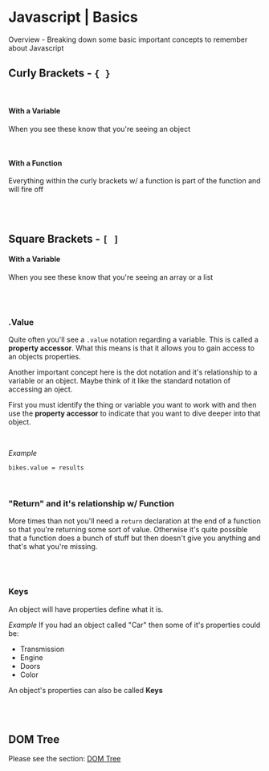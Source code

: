 # Javascript | Basics

Overview - Breaking down some basic important concepts to remember about Javascript

## Curly Brackets - `{ }`

<br>

#### With a Variable

When you see these know that you're seeing an object

<br>

#### With a Function

Everything within the curly brackets w/ a function is part of the function and will fire off

<br><br>

## Square Brackets - `[ ]`

#### With a Variable

When you see these know that you're seeing an array or a list

<br><br>

### .Value

Quite often you'll see a `.value` notation regarding a variable. This is called a **property accessor**. What this means is that it allows you to gain access to an objects properties.

Another important concept here is the dot notation and it's relationship to a variable or an object. Maybe think of it like the standard notation of accessing an oject.

First you must identify the thing or variable you want to work with and then use the **property accessor** to indicate that you want to dive deeper into that object.

<br>

_Example_

```
bikes.value = results
```

<br>

### "Return" and it's relationship w/ Function

More times than not you'll need a `return` declaration at the end of a function so that you're returning some sort of value. Otherwise it's quite possible that a function does a bunch of stuff but then doesn't give you anything and that's what you're missing.

<br><br>

### Keys

An object will have properties define what it is.

_Example_
If you had an object called "Car" then some of it's properties could be:

- Transmission
- Engine
- Doors
- Color

An object's properties can also be called **Keys**

<br><br>

## DOM Tree

Please see the section:
[DOM Tree](/technical-guides/javascript/dom-tree/)
